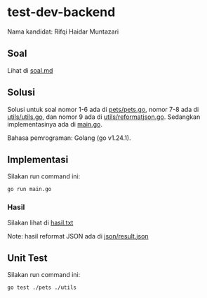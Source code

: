 # test-dev-backend

Nama kandidat: Rifqi Haidar Muntazari

## Soal
Lihat di [soal.md](soal.md)

## Solusi
Solusi untuk soal nomor 1-6 ada di [pets/pets.go](pets/pets.go), nomor 7-8 ada di [utils/utils.go](utils/utils.go), dan nomor 9 ada di [utils/reformatjson.go](utils/reformatjson.go). Sedangkan implementasinya ada di [main.go](main.go).

Bahasa pemrograman: Golang (go v1.24.1).

## Implementasi
Silakan run command ini:
```bash
go run main.go
```
### Hasil
Silakan lihat di [hasil.txt](hasil.txt)

Note: hasil reformat JSON ada di [json/result.json](json/result.json)

## Unit Test
Silakan run command ini:
```bash
go test ./pets ./utils
```